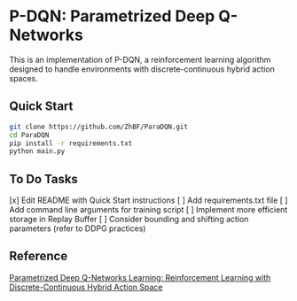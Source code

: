 # P-DQN: Parametrized Deep Q-Networks

This is an implementation of P-DQN, a reinforcement learning algorithm designed to handle environments with discrete-continuous hybrid action spaces.

## Quick Start

```bash
git clone https://github.com/ZhBF/ParaDQN.git
cd ParaDQN
pip install -r requirements.txt
python main.py
```

## To Do Tasks
[x] Edit README with Quick Start instructions
[ ] Add requirements.txt file
[ ] Add command line arguments for training script
[ ] Implement more efficient storage in Replay Buffer
[ ] Consider bounding and shifting action parameters (refer to DDPG practices)

## Reference 
[Parametrized Deep Q-Networks Learning: Reinforcement Learning with Discrete-Continuous Hybrid Action Space](https://arxiv.org/abs/1810.06394)
